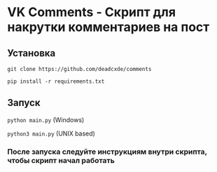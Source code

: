 # VK Comments - Скрипт для накрутки комментариев на пост

## Установка

`git clone https://github.com/deadcxde/comments`

`pip install -r requirements.txt`

## Запуск

`python main.py` (Windows)

`python3 main.py` (UNIX based)

### После запуска следуйте инструкциям внутри скрипта, чтобы скрипт начал работать
